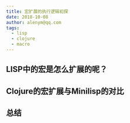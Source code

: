 ```yaml
---
title: 宏扩展的执行逻辑初探
date: 2018-10-08 
author: alenym@qq.com
tags: 
  - lisp 
  - clojure 
  - macro
---
```


## LISP中的宏是怎么扩展的呢？



<!-- more -->

## Clojure的宏扩展与Minilisp的对比


## 总结
